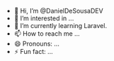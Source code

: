 - 👋 Hi, I’m @DanielDeSousaDEV
- 👀 I’m interested in ...
- 🌱 I’m currently learning Laravel.
- 📫 How to reach me ...
- 😄 Pronouns: ...
- ⚡ Fun fact: ...

<!---
DanielDeSousaDEV/DanielDeSousaDEV is a ✨ special ✨ repository because its `README.md` (this file) appears on your GitHub profile.
You can click the Preview link to take a look at your changes.
--->
